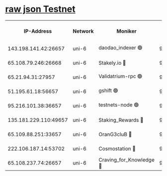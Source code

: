 [raw json Testnet](https://rpc-check.junot.stavr.tech/junot/rpc-junot-result.json)
=


<table><tr><th>IP-Address</th><th>Network</th><th>Moniker</th><th>Latest Block Height</th><th>Earliest Block Height</th><th>Catching Up</th><th>Tx Index</th><th>Voting Power</th><th>Scan Time</th></tr><tr><td>143.198.141.42:26657</td><td>uni-6</td><td>daodao_indexer 🟢</td><td>9247890</td><td>1</td><td>False</td><td>off</td><td>0</td><td>2024-03-26T16:01:40.453976438UTC</td></tr><tr><td>65.108.79.246:26668</td><td>uni-6</td><td>Stakely.io 🔴</td><td>9247884</td><td>1570872</td><td>False</td><td>on</td><td>11</td><td>2024-03-26T16:01:24.742436686UTC</td></tr><tr><td>65.21.94.31:27957</td><td>uni-6</td><td>Validatrium-rpc 🟢</td><td>9247882</td><td>2943363</td><td>False</td><td>on</td><td>0</td><td>2024-03-26T16:01:20.394841919UTC</td></tr><tr><td>51.195.61.18:56657</td><td>uni-6</td><td>gshift 🟢</td><td>9247877</td><td>7691417</td><td>False</td><td>on</td><td>0</td><td>2024-03-26T16:01:06.498671945UTC</td></tr><tr><td>95.216.101.38:36657</td><td>uni-6</td><td>testnets-node 🟢</td><td>9247884</td><td>8116304</td><td>False</td><td>on</td><td>0</td><td>2024-03-26T16:01:27.101324670UTC</td></tr><tr><td>135.181.229.110:49657</td><td>uni-6</td><td>Staking_Rewards 🔴</td><td>9247892</td><td>8388763</td><td>False</td><td>on</td><td>1008</td><td>2024-03-26T16:01:47.180715511UTC</td></tr><tr><td>65.109.88.251:33657</td><td>uni-6</td><td>OranG3cluB 🔴</td><td>9247891</td><td>8418953</td><td>False</td><td>on</td><td>11</td><td>2024-03-26T16:01:44.850127130UTC</td></tr><tr><td>222.106.187.14:53702</td><td>uni-6</td><td>Cosmostation 🔴</td><td>9247881</td><td>9204626</td><td>False</td><td>on</td><td>109013</td><td>2024-03-26T16:01:18.062267770UTC</td></tr><tr><td>65.108.237.74:26657</td><td>uni-6</td><td>Craving_for_Knowledge 🔴</td><td>9247888</td><td>9236055</td><td>False</td><td>on</td><td>9004</td><td>2024-03-26T16:01:35.538381072UTC</td></tr></table>